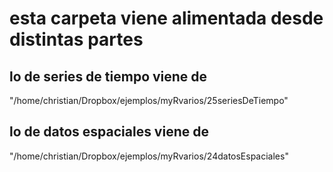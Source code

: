# esta carpeta viene alimentada desde distintas partes

## lo de series de tiempo viene de
"/home/christian/Dropbox/ejemplos/myRvarios/25seriesDeTiempo"

## lo de datos espaciales viene de
"/home/christian/Dropbox/ejemplos/myRvarios/24datosEspaciales"
